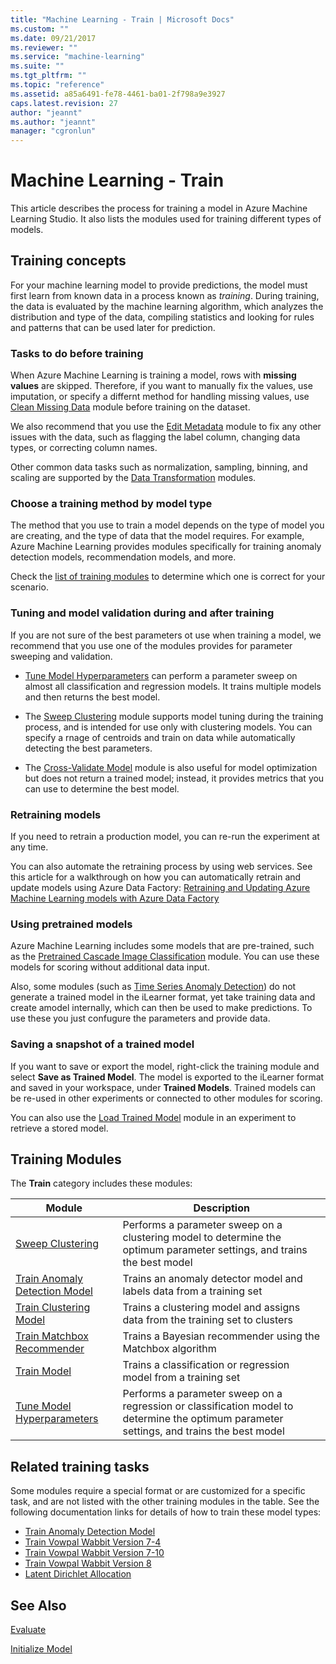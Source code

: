 ```yaml
---
title: "Machine Learning - Train | Microsoft Docs"
ms.custom: ""
ms.date: 09/21/2017
ms.reviewer: ""
ms.service: "machine-learning"
ms.suite: ""
ms.tgt_pltfrm: ""
ms.topic: "reference"
ms.assetid: a85a6491-fe78-4461-ba01-2f798a9e3927
caps.latest.revision: 27
author: "jeannt"
ms.author: "jeannt"
manager: "cgronlun"
---
```

# Machine Learning - Train
This article describes the process for training a model in Azure Machine Learning Studio. It also lists the modules used for training different types of models.

## Training concepts

For your machine learning model to provide predictions, the model must first learn from known data in a process known as *training*. During training, the data is evaluated by the machine learning algorithm, which analyzes the distribution and type of the data, compiling statistics and looking for rules and patterns that can be used later for prediction. 

### Tasks to do before training

When Azure Machine Learning is training a model, rows with **missing values** are skipped. Therefore, if you want to manually fix the values, use imputation, or specify a differnt method for handling missing values, use [Clean Missing Data](clean-missing-data.md) module before training on the dataset.

We also recommend that you use the [Edit Metadata](edit-metadata.md) module to fix any other issues with the data, such as flagging the label column, changing data types, or correcting  column names.

Other common data tasks such as normalization, sampling, binning, and scaling are supported by the [Data Transformation](data-transformation.md) modules.

### Choose a training method by model type

The method that you use to train a model depends on the type of model you are creating, and the type of data that the model requires. For example, Azure Machine Learning provides modules specifically for training anomaly detection models, recommendation models, and more.

Check the [list of training modules](#bkmk_ModList) to determine which one is correct for your scenario.

### Tuning and model validation during and after training

If you are not sure of the best parameters ot use when training a model, we recommend that you use one of the modules provides for parameter sweeping and validation.

+  [Tune Model Hyperparameters](tune-model-hyperparameters.md) can perform a parameter sweep on almost all classification and regression models. It trains multiple models and then returns the best model. 

+ The [Sweep Clustering](sweep-clustering.md) module supports model tuning during the training process, and is intended for use only with clustering models. You can specify a rnage of centroids and train on data while automatically detecting the best parameters.

+ The [Cross-Validate Model](cross-validate-model.md) module is also useful for model optimization but does not return a trained model; instead, it provides metrics that you can use to determine the best model.

### Retraining models

If you need to retrain a production model, you can re-run the experiment at any time.

You can also automate the retraining process by using web services. See this article for a walkthrough on how you can automatically retrain and update models using Azure Data Factory: [Retraining and Updating Azure Machine Learning models with Azure Data Factory](https://azure.microsoft.com/blog/retraining-and-updating-azure-machine-learning-models-with-azure-data-factory/)


### Using pretrained models

Azure Machine Learning includes some models that are pre-trained, such as the [Pretrained Cascade Image Classification](pretrained-cascade-image-classification.md) module. You can use these models for scoring without additional data input.

Also, some modules (such as [Time Series Anomaly Detection](time-series-anomaly-detection.md)) do not generate a trained model in the iLearner format, yet take training data and create amodel internally, which can then be used to make predictions. To use these you just confugure the parameters and provide data. 

### Saving a snapshot of a trained model

If you want to save or export the model, right-click the training module and select **Save as Trained Model**. The model is exported to the iLearner format and saved in your workspace, under **Trained Models**. Trained models can be re-used in other experiments or connected to other modules for scoring.

You can also use the [Load Trained Model](load-trained-model.md) module in an experiment to retrieve a stored model.

## <a name = "bkmk_ModList"> </a>Training Modules

The **Train** category includes these modules:

|Module|Description|
|------------|-----------------|
|[Sweep Clustering](sweep-clustering.md)|Performs a parameter sweep on a clustering model to determine the optimum parameter settings, and trains the best model|
|[Train Anomaly Detection Model](train-anomaly-detection-model.md)|Trains an anomaly detector model and labels data from a training set|
|[Train Clustering Model](train-clustering-model.md)|Trains a clustering model and assigns data from the training set to clusters|
|[Train Matchbox Recommender](train-matchbox-recommender.md)|Trains a Bayesian recommender using the Matchbox algorithm|
|[Train Model](train-model.md)|Trains a classification or regression model from a training set|
|[Tune Model Hyperparameters](tune-model-hyperparameters.md)|Performs a parameter sweep on a regression or classification model to determine the optimum parameter settings, and trains the best model|

## Related training tasks

Some modules require a special format or are customized for a specific task, and are not listed with the other training modules in the table. See the following documentation links for details of how to train these model types:

+ [Train Anomaly Detection Model](train-anomaly-detection-model.md)
+ [Train Vowpal Wabbit Version 7-4](train-vowpal-wabbit-version-7-4-model.md) 
+ [Train Vowpal Wabbit Version 7-10](train-vowpal-wabbit-version-7-10-model.md)
+ [Train Vowpal Wabbit Version 8](train-vowpal-wabbit-version-8-model.md)
+ [Latent Dirichlet Allocation](latent-dirichlet-allocation.md)


## See Also

[Evaluate](machine-learning-evaluate.md)

[Initialize Model](machine-learning-initialize-model.md)

